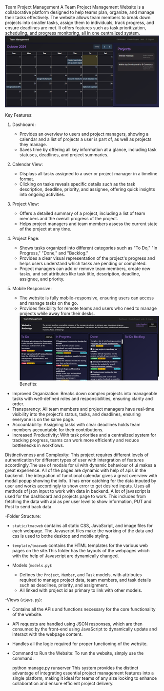 Team Project Management
A Team Project Management Website is a collaborative platform designed to help teams plan, organize, and manage their tasks effectively. The website allows team members to break down projects into smaller tasks, assign them to individuals, track progress, and ensure deadlines are met. It offers features such as task prioritization, scheduling, and progress monitoring, all in one centralized system.
![Dashboard](tmacweb/static/tmacweb/dashboard.png)

 Key Features:

1. Dashboard:
   - Provides an overview to users and project managers, showing a calendar and a list of projects a user is part of, as well as projects they manage.
   - Saves time by offering all key information at a glance, including task statuses, deadlines, and project summaries.

2. Calendar View:
   - Displays all tasks assigned to a user or project manager in a timeline format.
   - Clicking on tasks reveals specific details such as the task description, deadline, priority, and assignee, offering quick insights into ongoing activities.

3. Project View:
   - Offers a detailed summary of a project, including a list of team members and the overall progress of the project.
   - Helps project managers and team members assess the current state of the project at any time.

4. Project Page:
   - Shows tasks organized into different categories such as "To Do," "In Progress," "Done," and "Backlog." 
   - Provides a clear visual representation of the project's progress and helps users understand which tasks are pending or completed.
   - Project managers can add or remove team members, create new tasks, and set attributes like task title, description, deadline, assignee, and priority.

5. Mobile Responsive:
   - The website is fully mobile-responsive, ensuring users can access and manage tasks on the go.
   - Provides flexibility for remote teams and users who need to manage projects while away from their desks.
![Project Page](projectPage.png)
 Benefits:

- Improved Organization: Breaks down complex projects into manageable tasks with well-defined roles and responsibilities, ensuring clarity and order.
- Transparency: All team members and project managers have real-time visibility into the project’s status, tasks, and deadlines, ensuring everyone is on the same page.
- Accountability: Assigning tasks with clear deadlines holds team members accountable for their contributions.
- Increased Productivity: With task priorities and a centralized system for tracking progress, teams can work more efficiently and reduce bottlenecks in workflows.

Distinctiveness and Complexity:
 This project requires different levels of authentication for different types of user with intergration of features accordingly.The use of modals for ui with dynamic behaviour of ui   makes a great experience. All of the pages are dynamic with help of apis in the backend. The integration of functional calendar gives a great overview with modal popup showing the info. It has error catching for the data inputed by user and works accordingly to show error to get desired inputs. Uses all methods of json input to work with data in backend. A lot of javascript is used for the dashboard and projects page to work. This includes from fetching the data with api as per user level to show information, PUT and Post to send back data.

-Folder Structure:
  - `static/tmacweb` contains all static CSS, JavaScript, and image files for each webpage. The Javascript files make the working of the data and css is used to bothe desktop and mobile styling.
    
  - `template/tmacweb` contains the HTML templates for the various web pages on the site.This folder has the layouts of the webpages which with the help of Javascript are dynamically changed.

- Models (`models.py`):
  - Defines the `Project`, `Member`, and `Task` models, with attributes required to manage project data, team members, and task details such as deadlines, priority, and assignment.
  - All linked with project id as primary to link with other models.

-Views (`views.py`):
  - Contains all the APIs and functions necessary for the core functionality of the website.
  - API requests are handled using JSON responses, which are then consumed by the front-end using JavaScript to dynamically update and interact with the webpage content.
  - Handles all the logic required for proper functioning of the website.
    
- Command to Run the Website:
  To run the website, simply use the command:  
  
  python manage.py runserver
This system provides the distinct advantage of integrating essential project management features into a single platform, making it ideal for teams of any size looking to enhance collaboration and ensure efficient project delivery.
